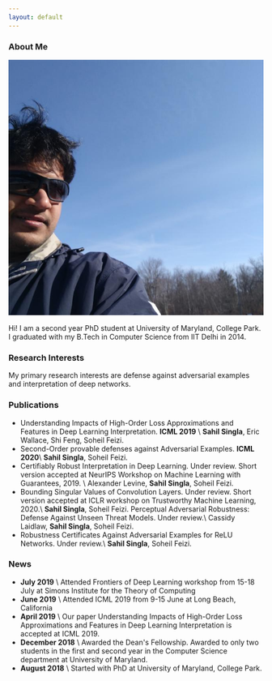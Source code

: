 ```yaml
---
layout: default
---
```



### About Me

<img class="profile-picture" src="profile.jpg">

Hi! I am a second year PhD student at University of Maryland, College Park. I graduated with my B.Tech in Computer Science from IIT Delhi in 2014. 

### Research Interests

My primary research interests are defense against adversarial examples and interpretation of deep networks.

### Publications

* Understanding Impacts of High-Order Loss Approximations and Features in Deep Learning Interpretation. **ICML 2019** \\
**Sahil Singla**, Eric Wallace, Shi Feng, Soheil Feizi.
* Second-Order provable defenses against Adversarial Examples. **ICML 2020**\\
**Sahil Singla**, Soheil Feizi. 
* Certifiably Robust Interpretation in Deep Learning. Under review. Short version accepted at NeurIPS Workshop on Machine Learning with Guarantees, 2019. \\
Alexander Levine, **Sahil Singla**, Soheil Feizi. 
* Bounding Singular Values of Convolution Layers. Under review. Short version accepted at ICLR workshop on Trustworthy Machine Learning, 2020.\\
**Sahil Singla**, Soheil Feizi. 
Perceptual Adversarial Robustness: Defense Against Unseen Threat Models. Under review.\\
Cassidy Laidlaw, **Sahil Singla**, Soheil Feizi. 
* Robustness Certificates Against Adversarial Examples for ReLU Networks. Under review.\\
 **Sahil Singla**, Soheil Feizi.

### News

* **July 2019** \\
Attended Frontiers of Deep Learning workshop from 15-18 July at Simons Institute for the Theory of Computing
* **June 2019** \\
Attended ICML 2019 from 9-15 June at Long Beach, California
* **April 2019** \\
Our paper Understanding Impacts of High-Order Loss Approximations and Features in Deep Learning Interpretation is accepted at ICML 2019.
* **December 2018** \\
Awarded the Dean's Fellowship. Awarded to only two students in the first and second year in the Computer Science department at University of Maryland.
* **August 2018** \\
Started with PhD at University of Maryland, College Park.
